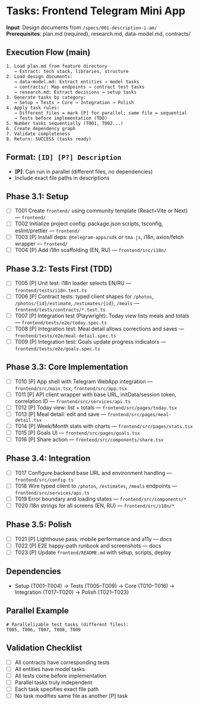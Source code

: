 # Tasks: Frontend Telegram Mini App

**Input**: Design documents from `/specs/001-description-i-am/`
**Prerequisites**: plan.md (required), research.md, data-model.md, contracts/

## Execution Flow (main)
```
1. Load plan.md from feature directory
   → Extract: tech stack, libraries, structure
2. Load design documents:
   → data-model.md: Extract entities → model tasks
   → contracts/: Map endpoints → contract test tasks
   → research.md: Extract decisions → setup tasks
3. Generate tasks by category:
   → Setup → Tests → Core → Integration → Polish
4. Apply task rules:
   → Different files = mark [P] for parallel; same file = sequential
   → Tests before implementation (TDD)
5. Number tasks sequentially (T001, T002...)
6. Create dependency graph
7. Validate completeness
8. Return: SUCCESS (tasks ready)
```

## Format: `[ID] [P?] Description`
- **[P]**: Can run in parallel (different files, no dependencies)
- Include exact file paths in descriptions

## Phase 3.1: Setup
- [ ] T001 Create `frontend/` using community template (React+Vite or Next) — `frontend/`
- [ ] T002 Initialize project config: package.json scripts, tsconfig, eslint/prettier — `frontend/`
- [ ] T003 [P] Install deps: `@telegram-apps/sdk` or `tma.js`, i18n, axios/fetch wrapper — `frontend/`
- [ ] T004 [P] Add i18n scaffolding (EN, RU) — `frontend/src/i18n/`

## Phase 3.2: Tests First (TDD)
- [ ] T005 [P] Unit test: i18n loader selects EN/RU — `frontend/tests/i18n.test.ts`
- [ ] T006 [P] Contract tests: typed client shapes for `/photos`, `/photos/{id}/estimate`, `/estimates/{id}`, `/meals` — `frontend/tests/contracts/*.test.ts`
- [ ] T007 [P] Integration test (Playwright): Today view lists meals and totals — `frontend/tests/e2e/today.spec.ts`
- [ ] T008 [P] Integration test: Meal detail allows corrections and saves — `frontend/tests/e2e/meal-detail.spec.ts`
- [ ] T009 [P] Integration test: Goals update progress indicators — `frontend/tests/e2e/goals.spec.ts`

## Phase 3.3: Core Implementation
- [ ] T010 [P] App shell with Telegram WebApp integration — `frontend/src/main.tsx`, `frontend/src/app.tsx`
- [ ] T011 [P] API client wrapper with base URL, initData/session token, correlation ID — `frontend/src/services/api.ts`
- [ ] T012 [P] Today view: list + totals — `frontend/src/pages/today.tsx`
- [ ] T013 [P] Meal detail: edit and save — `frontend/src/pages/meal-detail.tsx`
- [ ] T014 [P] Week/Month stats with charts — `frontend/src/pages/stats.tsx`
- [ ] T015 [P] Goals UI — `frontend/src/pages/goals.tsx`
- [ ] T016 [P] Share action — `frontend/src/components/share.tsx`

## Phase 3.4: Integration
- [ ] T017 Configure backend base URL and environment handling — `frontend/src/config.ts`
- [ ] T018 Wire typed client to `/photos`, `/estimates`, `/meals` endpoints — `frontend/src/services/api.ts`
- [ ] T019 Error boundary and loading states — `frontend/src/components/*`
- [ ] T020 i18n strings for all screens (EN, RU) — `frontend/src/i18n/*`

## Phase 3.5: Polish
- [ ] T021 [P] Lighthouse pass: mobile performance and a11y — docs
- [ ] T022 [P] E2E happy-path runbook and screenshots — docs
- [ ] T023 [P] Update `frontend/README.md` with setup, scripts, deploy

## Dependencies
- Setup (T001–T004) → Tests (T005–T009) → Core (T010–T016) → Integration (T017–T020) → Polish (T021–T023)

## Parallel Example
```
# Parallelizable test tasks (different files):
T005, T006, T007, T008, T009
```

## Validation Checklist
- [ ] All contracts have corresponding tests
- [ ] All entities have model tasks
- [ ] All tests come before implementation
- [ ] Parallel tasks truly independent
- [ ] Each task specifies exact file path
- [ ] No task modifies same file as another [P] task

